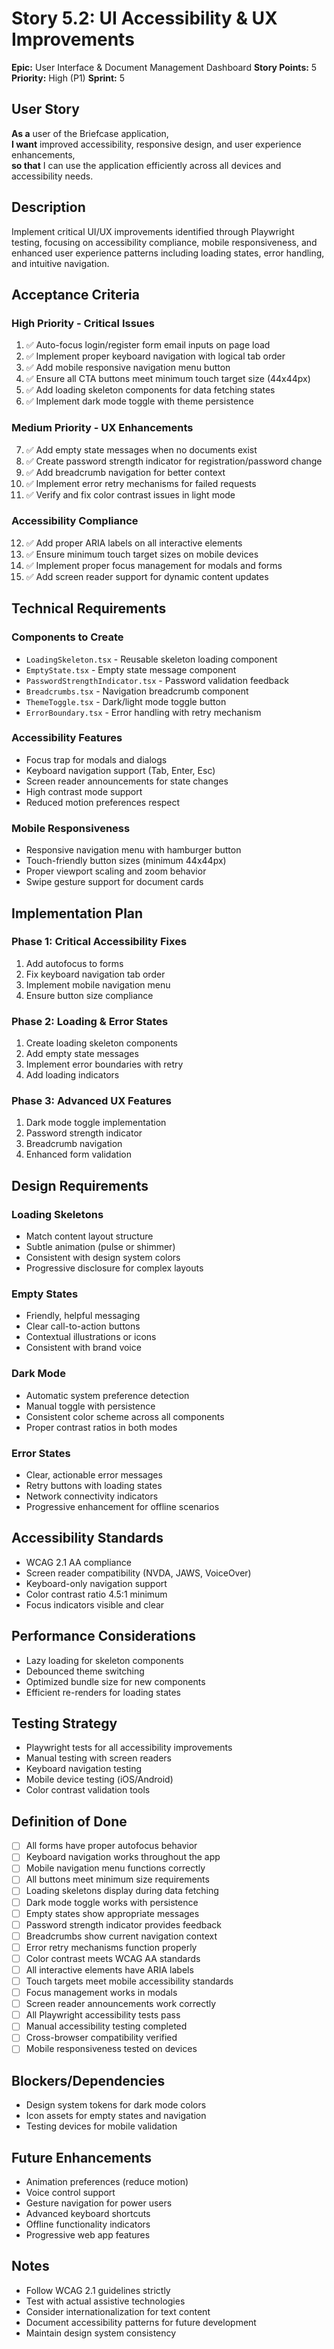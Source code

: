 # Story 5.2: UI Accessibility & UX Improvements

**Epic:** User Interface & Document Management Dashboard
**Story Points:** 5
**Priority:** High (P1)
**Sprint:** 5

## User Story
**As a** user of the Briefcase application,  
**I want** improved accessibility, responsive design, and user experience enhancements,  
**so that** I can use the application efficiently across all devices and accessibility needs.

## Description
Implement critical UI/UX improvements identified through Playwright testing, focusing on accessibility compliance, mobile responsiveness, and enhanced user experience patterns including loading states, error handling, and intuitive navigation.

## Acceptance Criteria

### High Priority - Critical Issues
1. ✅ Auto-focus login/register form email inputs on page load
2. ✅ Implement proper keyboard navigation with logical tab order
3. ✅ Add mobile responsive navigation menu button
4. ✅ Ensure all CTA buttons meet minimum touch target size (44x44px)
5. ✅ Add loading skeleton components for data fetching states
6. ✅ Implement dark mode toggle with theme persistence

### Medium Priority - UX Enhancements
7. ✅ Add empty state messages when no documents exist
8. ✅ Create password strength indicator for registration/password change
9. ✅ Add breadcrumb navigation for better context
10. ✅ Implement error retry mechanisms for failed requests
11. ✅ Verify and fix color contrast issues in light mode

### Accessibility Compliance
12. ✅ Add proper ARIA labels on all interactive elements
13. ✅ Ensure minimum touch target sizes on mobile devices
14. ✅ Implement proper focus management for modals and forms
15. ✅ Add screen reader support for dynamic content updates

## Technical Requirements

### Components to Create
- `LoadingSkeleton.tsx` - Reusable skeleton loading component
- `EmptyState.tsx` - Empty state message component  
- `PasswordStrengthIndicator.tsx` - Password validation feedback
- `Breadcrumbs.tsx` - Navigation breadcrumb component
- `ThemeToggle.tsx` - Dark/light mode toggle button
- `ErrorBoundary.tsx` - Error handling with retry mechanism

### Accessibility Features
- Focus trap for modals and dialogs
- Keyboard navigation support (Tab, Enter, Esc)
- Screen reader announcements for state changes
- High contrast mode support
- Reduced motion preferences respect

### Mobile Responsiveness
- Responsive navigation menu with hamburger button
- Touch-friendly button sizes (minimum 44x44px)
- Proper viewport scaling and zoom behavior
- Swipe gesture support for document cards

## Implementation Plan

### Phase 1: Critical Accessibility Fixes
1. Add autofocus to forms
2. Fix keyboard navigation tab order
3. Implement mobile navigation menu
4. Ensure button size compliance

### Phase 2: Loading & Error States
1. Create loading skeleton components
2. Add empty state messages
3. Implement error boundaries with retry
4. Add loading indicators

### Phase 3: Advanced UX Features
1. Dark mode toggle implementation
2. Password strength indicator
3. Breadcrumb navigation
4. Enhanced form validation

## Design Requirements

### Loading Skeletons
- Match content layout structure
- Subtle animation (pulse or shimmer)
- Consistent with design system colors
- Progressive disclosure for complex layouts

### Empty States
- Friendly, helpful messaging
- Clear call-to-action buttons
- Contextual illustrations or icons
- Consistent with brand voice

### Dark Mode
- Automatic system preference detection
- Manual toggle with persistence
- Consistent color scheme across all components
- Proper contrast ratios in both modes

### Error States
- Clear, actionable error messages
- Retry buttons with loading states
- Network connectivity indicators
- Progressive enhancement for offline scenarios

## Accessibility Standards
- WCAG 2.1 AA compliance
- Screen reader compatibility (NVDA, JAWS, VoiceOver)
- Keyboard-only navigation support
- Color contrast ratio 4.5:1 minimum
- Focus indicators visible and clear

## Performance Considerations
- Lazy loading for skeleton components
- Debounced theme switching
- Optimized bundle size for new components
- Efficient re-renders for loading states

## Testing Strategy
- Playwright tests for all accessibility improvements
- Manual testing with screen readers
- Keyboard navigation testing
- Mobile device testing (iOS/Android)
- Color contrast validation tools

## Definition of Done
- [ ] All forms have proper autofocus behavior
- [ ] Keyboard navigation works throughout the app
- [ ] Mobile navigation menu functions correctly
- [ ] All buttons meet minimum size requirements
- [ ] Loading skeletons display during data fetching
- [ ] Dark mode toggle works with persistence
- [ ] Empty states show appropriate messages
- [ ] Password strength indicator provides feedback
- [ ] Breadcrumbs show current navigation context
- [ ] Error retry mechanisms function properly
- [ ] Color contrast meets WCAG AA standards
- [ ] All interactive elements have ARIA labels
- [ ] Touch targets meet mobile accessibility standards
- [ ] Focus management works in modals
- [ ] Screen reader announcements work correctly
- [ ] All Playwright accessibility tests pass
- [ ] Manual accessibility testing completed
- [ ] Cross-browser compatibility verified
- [ ] Mobile responsiveness tested on devices

## Blockers/Dependencies
- Design system tokens for dark mode colors
- Icon assets for empty states and navigation
- Testing devices for mobile validation

## Future Enhancements
- Animation preferences (reduce motion)
- Voice control support
- Gesture navigation for power users
- Advanced keyboard shortcuts
- Offline functionality indicators
- Progressive web app features

## Notes
- Follow WCAG 2.1 guidelines strictly
- Test with actual assistive technologies
- Consider internationalization for text content
- Document accessibility patterns for future development
- Maintain design system consistency